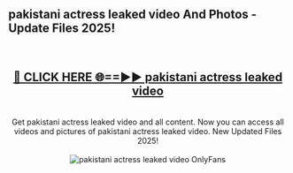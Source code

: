 <h2>pakistani actress leaked video And Photos - Update Files 2025!</h2>
<br>
<div align="center">
<h2><a href="https://betterlinks.top/A2PfLJ" rel="nofollow">🔴 CLICK HERE 🌐==►► pakistani actress leaked video</a></h2>
<br>
Get pakistani actress leaked video and all content. Now you can access all videos and pictures of pakistani actress leaked video. New Updated Files 2025!
<br>
<br>
<a href="https://betterlinks.top/A2PfLJ" rel="nofollow" data-target="animated-image.originalLink"><img src="https://i.imgur.com/dJHk4Zq.gif" alt="pakistani actress leaked video OnlyFans" style="max-width: 100%; display: inline-block;" data-target="animated-image.originalImage"></a>
</div>
<br>